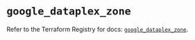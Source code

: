 # `google_dataplex_zone`

Refer to the Terraform Registry for docs: [`google_dataplex_zone`](https://registry.terraform.io/providers/hashicorp/google/5.19.0/docs/resources/dataplex_zone).
